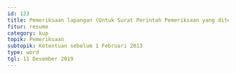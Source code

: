 ```yaml
---
id: 123
title: Pemeriksaan lapangan (Untuk Surat Perintah Pemeriksaan yang diterbitkan sebelum 3 Mei 2011)
fitur: resume
category: kup
topik: Pemeriksaan
subtopik: Ketentuan sebelum 1 Februari 2013
type: word
tgl: 11 Desember 2019
---
```


